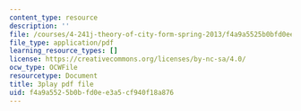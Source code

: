 ```yaml
---
content_type: resource
description: ''
file: /courses/4-241j-theory-of-city-form-spring-2013/f4a9a5525b0bfd0ee3a5cf940f18a876_MOcWRURkmS0.pdf
file_type: application/pdf
learning_resource_types: []
license: https://creativecommons.org/licenses/by-nc-sa/4.0/
ocw_type: OCWFile
resourcetype: Document
title: 3play pdf file
uid: f4a9a552-5b0b-fd0e-e3a5-cf940f18a876
---
```

